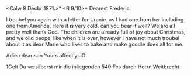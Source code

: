  <Calw 8 Decbr 1871.>*
 <R 9/10>*
Dearest Frederic

I troubel you again with a letter for Uranie. as I had one from her including one from America. Here it is very cold. can you bear it well? 
We are all pretty well thank God. The children are already full of joy about Christmas, and we olld peopel like when it is over, however I have not much troubel about it as dear Marie who likes to bake and make goodle does all for me.

 Adieu dear son
 Yours affectly
 JG

1Gelt Du versilberst mir die inliegenden 540 Fcs durch Herrn Weitbrecht 